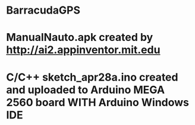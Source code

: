 # BarracudaGPS
# ManualNauto.apk created by http://ai2.appinventor.mit.edu
# C/C++ sketch_apr28a.ino created and uploaded to Arduino MEGA 2560 board WITH Arduino Windows IDE
